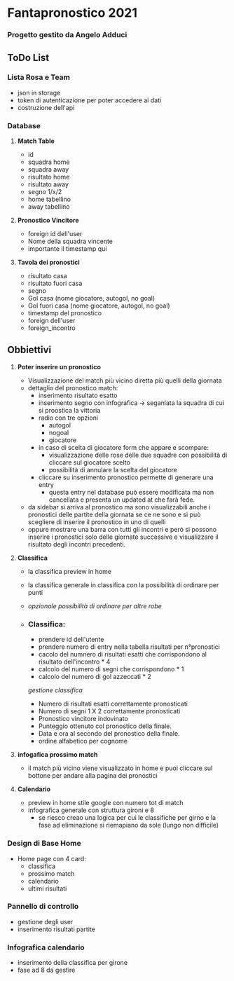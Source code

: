 # Fantapronostico 2021
### Progetto gestito da Angelo Adduci

## ToDo List

### Lista Rosa e Team
* json in storage
* token di autenticazione per poter accedere ai dati
* costruzione dell'api

### Database

1. **Match Table**
    * id
    * squadra home
    * squadra away
    * risultato home
    * risultato away
    * segno 1/x/2
    * home tabellino
    * away tabellino

2. **Pronostico Vincitore**
    * foreign id dell'user
    * Nome della squadra vincente
    * importante il timestamp qui

3. **Tavola dei pronostici**
    * risultato casa
    * risultato fuori casa
    * segno
    * Gol casa (nome giocatore, autogol, no goal)
    * Gol fuori casa (nome giocatore, autogol, no goal)
    * timestamp del pronostico
    * foreign dell'user
    * foreign_incontro

## Obbiettivi

1. **Poter inserire un pronostico**
    * Visualizzazione del match più vicino diretta più quelli della giornata
    * dettaglio del pronostico match:
        * inserimento risultato esatto
        * inserimento segno con infografica -> seganlata la squadra di cui si proostica la vittoria
        * radio con tre opzioni 
            * autogol
            * nogoal
            * giocatore
        * in caso di scelta di giocatore form che appare e scompare:
            * visualizzazione delle rose delle due squadre con possibilità di cliccare sul giocatore scelto
            * possibilità di annulare la scelta del giocatore 
        * cliccare su inserimento pronostico permette di generare una entry
            * questa entry nel database può essere modificata ma non cancellata e presenta un updated at che farà fede.
    * da sidebar si arriva al pronostico ma sono visualizzabili anche i pronostici delle partite della giornata se ce ne sono e si può scegliere di inserire il pronostico in uno di quelli
    * oppure mostrare una barra con tutti gli incontri e però si possono inserire i pronostici solo delle giornate successive e visualizzare il risultato degli incontri precedenti.

2. **Classifica**
    * la classifica preview in home
    * la classifica generale in classifica con la possibilità di ordinare per punti
    * *opzionale possibilità di ordinare per altre robe*
    * ### Classifica:
        * prendere id dell'utente
        * prendere numero di entry nella tabella risultati per n°pronostici
        * cacolo del numnero di risultati esatti che corrispondono al risultato dell'incontro * 4
        * calcolo del numero di segni che corrispondono * 1
        * calcolo del numero di gol azzeccati * 2

        *gestione classifica*
        * Numero di risultati esatti correttamente pronosticati
        * Numero di segni 1 X 2 correttamente pronosticati
        * Pronostico vincitore indovinato 
        * Punteggio ottenuto col pronostico della finale.
        * Data e ora al secondo del pronostico della finale.
        * ordine alfabetico per cognome


3. **infogafica prossimo match**
    * il match più vicino viene visualizzato in home e puoi cliccare sul bottone per andare alla pagina dei pronostici

4. **Calendario**
    * preview in home stile google con numero tot di match
    * infografica generale con struttura gironi e 8
        * se riesco creao una logica per cui le classifiche per girno e la fase ad eliminazione si riemapiano da sole (lungo non difficile)





### Design di Base Home

* Home page con 4 card: 
    * classifica
    * prossimo match
    * calendario
    * ultimi risultati

### Pannello di controllo
* gestione degli user
* inserimento risultati partite

### Infografica calendario
* inserimento della classifica per girone
* fase ad 8 da gestire 
